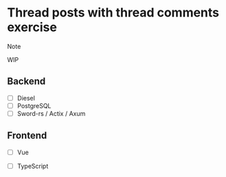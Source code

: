 # Thread posts with thread comments exercise

> [!NOTE]
> WIP

## Backend

* [ ] Diesel
* [ ] PostgreSQL
* [ ] Sword-rs / Actix / Axum

## Frontend

* [ ] Vue
* [ ] TypeScript

